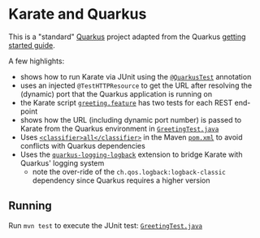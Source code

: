 # Karate and Quarkus

This is a "standard" [Quarkus](https://quarkus.io/) project adapted from the Quarkus [getting started guide](https://quarkus.io/guides/getting-started).

A few highlights:

* shows how to run Karate via JUnit using the [`@QuarkusTest`](https://quarkus.io/guides/getting-started-testing#recap-of-http-based-testing-in-jvm-mode) annotation
* uses an injected `@TestHTTPResource` to get the URL after resolving the (dynamic) port that the Quarkus application is running on
* the Karate script [`greeting.feature`](src/test/java/karate/greeting.feature) has two tests for each REST end-point
* shows how the URL (including dynamic port number) is passed to Karate from the Quarkus environment in [`GreetingTest.java`](src/test/java/karate/GreetingTest.java)
* Uses [`<classifier>all</classifier>`](https://github.com/karatelabs/karate#karate-core-fat-jar) in the Maven [`pom.xml`](pom.xml) to avoid conflicts with Quarkus dependencies
* Uses the [`quarkus-logging-logback`](https://quarkiverse.github.io/quarkiverse-docs/quarkus-logging-logback/dev/index.html) extension to bridge Karate with Quarkus' logging system
  * note the over-ride of the `ch.qos.logback:logback-classic` dependency since Quarkus requires a higher version

## Running
Run `mvn test` to execute the JUnit test: [`GreetingTest.java`](src/test/java/karate/GreetingTest.java)




